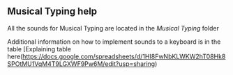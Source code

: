 ## Musical Typing help

All the sounds for Musical Typing are located in the *Musical Typing* folder

Additional information on how to implement sounds to a keyboard is in the table [Explaining table here(https://docs.google.com/spreadsheets/d/1HI8FwNbKLWKW2hT08Hk8SPOtMU1VqM4T9LGXWF9Pw6M/edit?usp=sharing)
